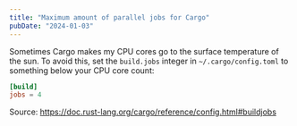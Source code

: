 ```yaml
---
title: "Maximum amount of parallel jobs for Cargo"
pubDate: "2024-01-03"
---
```


Sometimes Cargo makes my CPU cores go to the surface temperature of the sun. To avoid this, set the `build.jobs` integer in `~/.cargo/config.toml` to something below your CPU core count:

```toml
[build]
jobs = 4
```

Source: https://doc.rust-lang.org/cargo/reference/config.html#buildjobs
